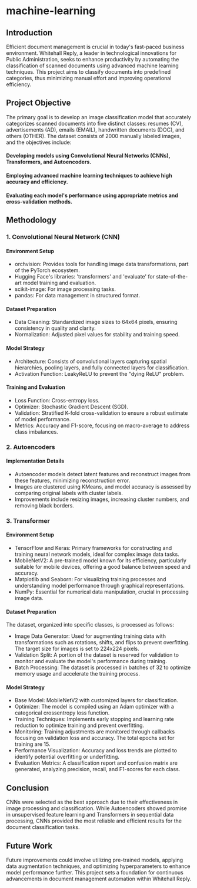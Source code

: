 # machine-learning
## Introduction
Efficient document management is crucial in today's fast-paced business environment. Whitehall Reply, a leader in technological innovations for Public Administration, seeks to enhance productivity by automating the classification of scanned documents using advanced machine learning techniques. This project aims to classify documents into predefined categories, thus minimizing manual effort and improving operational efficiency.

## Project Objective
The primary goal is to develop an image classification model that accurately categorizes scanned documents into five distinct classes: resumes (CV), advertisements (AD), emails (EMAIL), handwritten documents (DOC), and others (OTHER). The dataset consists of 2000 manually labeled images, and the objectives include:

#### Developing models using Convolutional Neural Networks (CNNs), Transformers, and Autoencoders.
#### Employing advanced machine learning techniques to achieve high accuracy and efficiency.
#### Evaluating each model's performance using appropriate metrics and cross-validation methods.

## Methodology
### 1. Convolutional Neural Network (CNN)
#### Environment Setup
* orchvision: Provides tools for handling image data transformations, part of the PyTorch ecosystem.
* Hugging Face's libraries: 'transformers' and 'evaluate' for state-of-the-art model training and evaluation.
* scikit-image: For image processing tasks.
* pandas: For data management in structured format.
#### Dataset Preparation
* Data Cleaning: Standardized image sizes to 64x64 pixels, ensuring consistency in quality and clarity.
* Normalization: Adjusted pixel values for stability and training speed.
#### Model Strategy
* Architecture: Consists of convolutional layers capturing spatial hierarchies, pooling layers, and fully connected layers for classification.
* Activation Function: LeakyReLU to prevent the "dying ReLU" problem.
#### Training and Evaluation
* Loss Function: Cross-entropy loss.
* Optimizer: Stochastic Gradient Descent (SGD).
* Validation: Stratified K-fold cross-validation to ensure a robust estimate of model performance.
* Metrics: Accuracy and F1-score, focusing on macro-average to address class imbalances.

### 2. Autoencoders
#### Implementation Details
* Autoencoder models detect latent features and reconstruct images from these features, minimizing reconstruction error.
* Images are clustered using KMeans, and model accuracy is assessed by comparing original labels with cluster labels.
* Improvements include resizing images, increasing cluster numbers, and removing black borders.

### 3. Transformer
#### Environment Setup
* TensorFlow and Keras: Primary frameworks for constructing and training neural network models, ideal for complex image data tasks.
* MobileNetV2: A pre-trained model known for its efficiency, particularly suitable for mobile devices, offering a good balance between speed and accuracy.
* Matplotlib and Seaborn: For visualizing training processes and understanding model performance through graphical representations.
* NumPy: Essential for numerical data manipulation, crucial in processing image data.
#### Dataset Preparation
The dataset, organized into specific classes, is processed as follows:
* Image Data Generator: Used for augmenting training data with transformations such as rotations, shifts, and flips to prevent overfitting. The target size for images is set to 224x224 pixels.
* Validation Split: A portion of the dataset is reserved for validation to monitor and evaluate the model's performance during training.
* Batch Processing: The dataset is processed in batches of 32 to optimize memory usage and accelerate the training process.
#### Model Strategy
* Base Model: MobileNetV2 with customized layers for classification.
* Optimizer: The model is compiled using an Adam optimizer with a categorical crossentropy loss function.
* Training Techniques: Implements early stopping and learning rate reduction to optimize training and prevent overfitting.
* Monitoring: Training adjustments are monitored through callbacks focusing on validation loss and accuracy. The total epochs set for training are 15.
* Performance Visualization: Accuracy and loss trends are plotted to identify potential overfitting or underfitting.
* Evaluation Metrics: A classification report and confusion matrix are generated, analyzing precision, recall, and F1-scores for each class.

## Conclusion
CNNs were selected as the best approach due to their effectiveness in image processing and classification. While Autoencoders showed promise in unsupervised feature learning and Transformers in sequential data processing, CNNs provided the most reliable and efficient results for the document classification tasks.

## Future Work
Future improvements could involve utilizing pre-trained models, applying data augmentation techniques, and optimizing hyperparameters to enhance model performance further. This project sets a foundation for continuous advancements in document management automation within Whitehall Reply.
